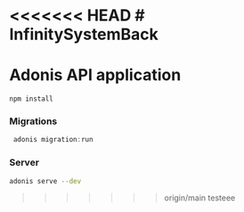 # <<<<<<< HEAD # InfinitySystemBack

# Adonis API application

`npm install`

### Migrations

```js
 adonis migration:run
```

### Server

```bash
adonis serve --dev
```

> > > > > > > origin/main
> > > > > > > testeee
